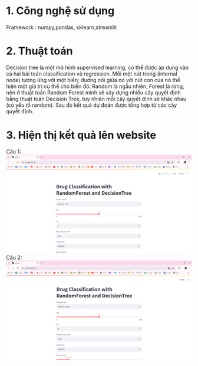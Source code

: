 # 1. Công nghệ sử dụng
Framework : numpy,pandas, sklearn,streamlit
# 2. Thuật toán
Decision tree là một mô hình supervised learning, có thể được áp dụng vào cả hai bài toán classification và regression. Mỗi một nút trong (internal node) tương ứng với một biến; đường nối giữa nó với nút con của nó thể hiện một giá trị cụ thể cho biến đó.
Random là ngẫu nhiên, Forest là rừng, nên ở thuật toán Random Forest mình sẽ xây dựng nhiều cây quyết định bằng thuật toán Decision Tree, tuy nhiên mỗi cây quyết định sẽ khác nhau (có yếu tố random). Sau đó kết quả dự đoán được tổng hợp từ các cây quyết định.
# 3. Hiện thị kết quả lên website
Câu 1:
![Câu 1](decisionTree.png)
Câu 2:
![Câu 2](randomForest.png)